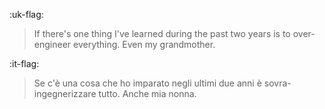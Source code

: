 :uk-flag:
> If there's one thing I've learned during the past two years is to over-engineer everything. Even my grandmother.

:it-flag:
> Se c'è una cosa che ho imparato negli ultimi due anni è sovra-ingegnerizzare tutto. Anche mia nonna.
